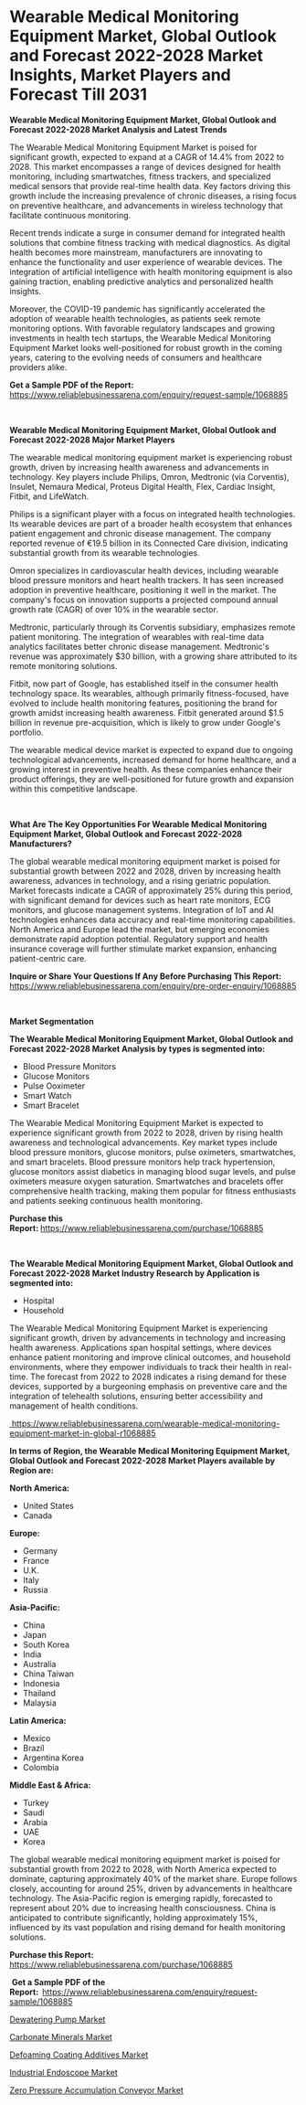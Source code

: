 <p><h1>Wearable Medical Monitoring Equipment Market, Global Outlook and Forecast 2022-2028 Market Insights, Market Players and Forecast Till 2031</h1></p><p><strong>Wearable Medical Monitoring Equipment Market, Global Outlook and Forecast 2022-2028 Market Analysis and Latest Trends</strong></p>
<p><p>The Wearable Medical Monitoring Equipment Market is poised for significant growth, expected to expand at a CAGR of 14.4% from 2022 to 2028. This market encompasses a range of devices designed for health monitoring, including smartwatches, fitness trackers, and specialized medical sensors that provide real-time health data. Key factors driving this growth include the increasing prevalence of chronic diseases, a rising focus on preventive healthcare, and advancements in wireless technology that facilitate continuous monitoring.</p><p>Recent trends indicate a surge in consumer demand for integrated health solutions that combine fitness tracking with medical diagnostics. As digital health becomes more mainstream, manufacturers are innovating to enhance the functionality and user experience of wearable devices. The integration of artificial intelligence with health monitoring equipment is also gaining traction, enabling predictive analytics and personalized health insights.</p><p>Moreover, the COVID-19 pandemic has significantly accelerated the adoption of wearable health technologies, as patients seek remote monitoring options. With favorable regulatory landscapes and growing investments in health tech startups, the Wearable Medical Monitoring Equipment Market looks well-positioned for robust growth in the coming years, catering to the evolving needs of consumers and healthcare providers alike.</p></p>
<p><strong>Get a Sample PDF of the Report:&nbsp;</strong> <a href="https://www.reliablebusinessarena.com/enquiry/request-sample/1068885">https://www.reliablebusinessarena.com/enquiry/request-sample/1068885</a></p>
<p>&nbsp;</p>
<p><strong>Wearable Medical Monitoring Equipment Market, Global Outlook and Forecast 2022-2028 Major Market Players</strong></p>
<p><p>The wearable medical monitoring equipment market is experiencing robust growth, driven by increasing health awareness and advancements in technology. Key players include Philips, Omron, Medtronic (via Corventis), Insulet, Nemaura Medical, Proteus Digital Health, Flex, Cardiac Insight, Fitbit, and LifeWatch.</p><p>Philips is a significant player with a focus on integrated health technologies. Its wearable devices are part of a broader health ecosystem that enhances patient engagement and chronic disease management. The company reported revenue of €19.5 billion in its Connected Care division, indicating substantial growth from its wearable technologies.</p><p>Omron specializes in cardiovascular health devices, including wearable blood pressure monitors and heart health trackers. It has seen increased adoption in preventive healthcare, positioning it well in the market. The company's focus on innovation supports a projected compound annual growth rate (CAGR) of over 10% in the wearable sector.</p><p>Medtronic, particularly through its Corventis subsidiary, emphasizes remote patient monitoring. The integration of wearables with real-time data analytics facilitates better chronic disease management. Medtronic's revenue was approximately $30 billion, with a growing share attributed to its remote monitoring solutions.</p><p>Fitbit, now part of Google, has established itself in the consumer health technology space. Its wearables, although primarily fitness-focused, have evolved to include health monitoring features, positioning the brand for growth amidst increasing health awareness. Fitbit generated around $1.5 billion in revenue pre-acquisition, which is likely to grow under Google's portfolio.</p><p>The wearable medical device market is expected to expand due to ongoing technological advancements, increased demand for home healthcare, and a growing interest in preventive health. As these companies enhance their product offerings, they are well-positioned for future growth and expansion within this competitive landscape.</p></p>
<p>&nbsp;</p>
<p><strong>What Are The Key Opportunities For Wearable Medical Monitoring Equipment Market, Global Outlook and Forecast 2022-2028 Manufacturers?</strong></p>
<p><p>The global wearable medical monitoring equipment market is poised for substantial growth between 2022 and 2028, driven by increasing health awareness, advances in technology, and a rising geriatric population. Market forecasts indicate a CAGR of approximately 25% during this period, with significant demand for devices such as heart rate monitors, ECG monitors, and glucose management systems. Integration of IoT and AI technologies enhances data accuracy and real-time monitoring capabilities. North America and Europe lead the market, but emerging economies demonstrate rapid adoption potential. Regulatory support and health insurance coverage will further stimulate market expansion, enhancing patient-centric care.</p></p>
<p><strong>Inquire or Share Your Questions If Any Before Purchasing This Report:</strong> <a href="https://www.reliablebusinessarena.com/enquiry/pre-order-enquiry/1068885">https://www.reliablebusinessarena.com/enquiry/pre-order-enquiry/1068885</a></p>
<p>&nbsp;</p>
<p><strong>Market Segmentation</strong></p>
<p><strong>The Wearable Medical Monitoring Equipment Market, Global Outlook and Forecast 2022-2028 Market Analysis by types is segmented into:</strong></p>
<p><ul><li>Blood Pressure Monitors</li><li>Glucose Monitors</li><li>Pulse Ooximeter</li><li>Smart Watch</li><li>Smart Bracelet</li></ul></p>
<p><p>The Wearable Medical Monitoring Equipment Market is expected to experience significant growth from 2022 to 2028, driven by rising health awareness and technological advancements. Key market types include blood pressure monitors, glucose monitors, pulse oximeters, smartwatches, and smart bracelets. Blood pressure monitors help track hypertension, glucose monitors assist diabetics in managing blood sugar levels, and pulse oximeters measure oxygen saturation. Smartwatches and bracelets offer comprehensive health tracking, making them popular for fitness enthusiasts and patients seeking continuous health monitoring.</p></p>
<p><strong>Purchase this Report:&nbsp;</strong><a href="https://www.reliablebusinessarena.com/purchase/1068885">https://www.reliablebusinessarena.com/purchase/1068885</a></p>
<p>&nbsp;</p>
<p><strong>The Wearable Medical Monitoring Equipment Market, Global Outlook and Forecast 2022-2028 Market Industry Research by Application is segmented into:</strong></p>
<p><ul><li>Hospital</li><li>Household</li></ul></p>
<p><p>The Wearable Medical Monitoring Equipment Market is experiencing significant growth, driven by advancements in technology and increasing health awareness. Applications span hospital settings, where devices enhance patient monitoring and improve clinical outcomes, and household environments, where they empower individuals to track their health in real-time. The forecast from 2022 to 2028 indicates a rising demand for these devices, supported by a burgeoning emphasis on preventive care and the integration of telehealth solutions, ensuring better accessibility and management of health conditions.</p></p>
<p><a href="https://www.reliablebusinessarena.com/wearable-medical-monitoring-equipment-market-in-global-r1068885">&nbsp;https://www.reliablebusinessarena.com/wearable-medical-monitoring-equipment-market-in-global-r1068885</a></p>
<p><strong>In terms of Region, the Wearable Medical Monitoring Equipment Market, Global Outlook and Forecast 2022-2028 Market Players available by Region are:</strong></p>
<p>
    <p> <strong> North America: </strong>
        <ul>
            <li>United States</li>
            <li>Canada</li>
        </ul>
        </p> 
    <p> <strong> Europe: </strong>
        <ul>
            <li>Germany</li>
            <li>France</li>
            <li>U.K.</li>
            <li>Italy</li>
            <li>Russia</li>
        </ul>
        </p> 
    <p> <strong> Asia-Pacific: </strong>
        <ul>
            <li>China</li>
            <li>Japan</li>
            <li>South Korea</li>
            <li>India</li>
            <li>Australia</li>
            <li>China Taiwan</li>
            <li>Indonesia</li>
            <li>Thailand</li>
            <li>Malaysia</li>
        </ul>
        </p> 
    <p> <strong> Latin America: </strong>
        <ul>
            <li>Mexico</li>
            <li>Brazil</li>
            <li>Argentina Korea</li>
            <li>Colombia</li>
        </ul>
        </p> 
    <p> <strong> Middle East & Africa: </strong>
        <ul>
            <li>Turkey</li>
            <li>Saudi</li>
            <li>Arabia</li>
            <li>UAE</li>
            <li>Korea</li>
        </ul>
    </p>
    </p>
<p><p>The global wearable medical monitoring equipment market is poised for substantial growth from 2022 to 2028, with North America expected to dominate, capturing approximately 40% of the market share. Europe follows closely, accounting for around 25%, driven by advancements in healthcare technology. The Asia-Pacific region is emerging rapidly, forecasted to represent about 20% due to increasing health consciousness. China is anticipated to contribute significantly, holding approximately 15%, influenced by its vast population and rising demand for health monitoring solutions.</p></p>
<p><strong>Purchase this Report: </strong><a href="https://www.reliablebusinessarena.com/purchase/1068885">https://www.reliablebusinessarena.com/purchase/1068885</a></p>
<p>&nbsp;<strong>Get a Sample PDF of the Report:&nbsp;&nbsp;</strong><a href="https://www.reliablebusinessarena.com/enquiry/request-sample/1068885">https://www.reliablebusinessarena.com/enquiry/request-sample/1068885</a></p>
<p><strong></strong></p>
<p><p><a href="https://medium.com/@diane.wilson76867/global-perspectives-on-dewatering-pump-market-trends-and-forecast-2024-2031-31e7690e38ef">Dewatering Pump Market</a></p><p><a href="https://issuu.com/reportprime-2/docs/carbonate-minerals-market-size-2030_423af23e1e3d84">Carbonate Minerals Market</a></p><p><a href="https://issuu.com/reportprime-2/docs/defoaming-coating-additives-market-_649ad26a5e2f10">Defoaming Coating Additives Market</a></p><p><a href="https://medium.com/@carol.alsopr44536/in-the-industrial-endoscope-market-the-main-focus-is-on-keeping-costs-low-and-getting-the-most-ea5017cd2b1e">Industrial Endoscope Market</a></p><p><a href="https://www.linkedin.com/pulse/deep-dive-zero-pressure-accumulation-conveyor-market-itstrends-3w4se?trackingId=2fLQEZVOTu6Eqc4dn144vg%3D%3D">Zero Pressure Accumulation Conveyor Market</a></p></p>